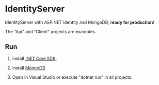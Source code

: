 # IdentityServer

IdentityServer with ASP.NET Identity and MongoDB, **ready for production**!

The "Api" and "Client" projects are examples.

## Run

1. Install [.NET Core SDK](https://aka.ms/dotnet-download).

2. Install [MongoDB](https://www.mongodb.com/download-center).

3. Open in Visual Studio or execute "dotnet run" in all projects.
